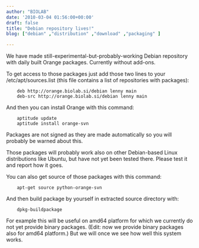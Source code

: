```yaml
---
author: "BIOLAB"
date: '2010-03-04 01:56:00+00:00'
draft: false
title: "Debian repository lives!"
blog: ["debian" ,"distribution" ,"download" ,"packaging" ]

---
```


We have made still-experimental-but-probably-working Debian repository with daily built Orange packages. Currently without add-ons.

To get access to those packages just add those two lines to your /etc/apt/sources.list (this file contains a list of repositories with packages):

```
    deb http://orange.biolab.si/debian lenny main
    deb-src http://orange.biolab.si/debian lenny main
```

And then you can install Orange with this command:

```
    aptitude update
    aptitude install orange-svn
```

Packages are not signed as they are made automatically so you will probably be warned about this.

Those packages will probably work also on other Debian-based Linux distributions like Ubuntu, but have not yet been tested there. Please test it and report how it goes.

You can also get source of those packages with this command:

```
    apt-get source python-orange-svn
```

And then build package by yourself in extracted source directory with:

```
    dpkg-buildpackage
```

For example this will be useful on amd64 platform for which we currently do not yet provide binary packages. (Edit: now we provide binary packages also for amd64 platform.) But we will once we see how well this system works.
